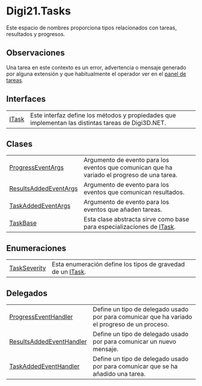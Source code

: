# Digi21.Tasks

Este espacio de nombres proporciona tipos relacionados con tareas, resultados y progresos.

## Observaciones

Una tarea en este contexto es un error, advertencia o mensaje generado por alguna extensión y que habitualmente el operador ver en el [panel de tareas](../../../../../referencia/digi3d.net/paneles/tareas.md).

## Interfaces

|  |  |
| :--- | :--- |
| [ITask](interfaces/itask/) | Este interfaz define los métodos y propiedades que implementan las distintas tareas de Digi3D.NET. |

## Clases

|  |  |
| :--- | :--- |
| [ProgressEventArgs](clases/progresseventargs/) | Argumento de evento para los eventos que comunican que ha variado el progreso de una tarea. |
| [ResultsAddedEventArgs](clases/resultsaddedeventargs/) | Argumento de evento para los eventos que comunican resultados. |
| [TaskAddedEventArgs](clases/taskaddedeventargs/) | Argumento de evento para los eventos que añaden tareas. |
| [TaskBase](clases/taskbase/) | Esta clase abstracta sirve como base para especializaciones de [ITask](interfaces/itask/). |

## Enumeraciones

|  |  |
| :--- | :--- |
| [TaskSeverity](enumeraciones/taskseverity.md) | Esta enumeración define los tipos de gravedad de un [ITask](interfaces/itask/). |

## Delegados

|  |  |
| :--- | :--- |
| [ProgressEventHandler](delegados/progresseventhandler.md) | Define un tipo de delegado usado por para comunicar que ha variado el progreso de un proceso. |
| [ResultsAddedEventHandler](delegados/progresseventhandler.md) | Define un tipo de delegado usado por para comunicar un nuevo mensaje. |
| [TaskAddedEventHandler](delegados/taskaddedeventhandler.md) | Define un tipo de delegado usado por para comunicar que se ha añadido una tarea. |

